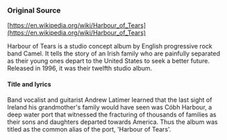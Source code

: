 ### Original Source
[https://en.wikipedia.org/wiki/Harbour_of_Tears](https://en.wikipedia.org/wiki/Harbour_of_Tears)

Harbour of Tears is a studio concept album by English progressive rock band Camel. It tells the story of an Irish family who are painfully separated as their young ones depart to the United States to seek a better future. Released in 1996, it was their twelfth studio album.

#### Title and lyrics
Band vocalist and guitarist Andrew Latimer learned that the last sight of Ireland his grandmother's family would have seen was Cóbh Harbour, a deep water port that witnessed the fracturing of thousands of families as their sons and daughters departed towards America. Thus the album was titled as the common alias of the port, 'Harbour of Tears'.
